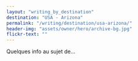 ```yaml
---
layout: "writing_by_destination"
destination: "USA - Arizona"
permalink: "/writing/destination/usa-arizona/"
header-img: "assets/owner/hero/archive-bg.jpg"
flickr-text: ""
---
```


Quelques info au sujet de...